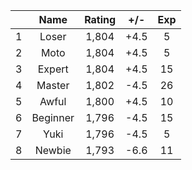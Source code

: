 | |Name|Rating|+/-|Exp|
|-|:--:|:----:|:-:|:-:|
|1|Loser|1,804|+4.5|5|
|2|Moto|1,804|+4.5|5|
|3|Expert|1,804|+4.5|15|
|4|Master|1,802|-4.5|26|
|5|Awful|1,800|+4.5|10|
|6|Beginner|1,796|-4.5|15|
|7|Yuki|1,796|-4.5|5|
|8|Newbie|1,793|-6.6|11|
